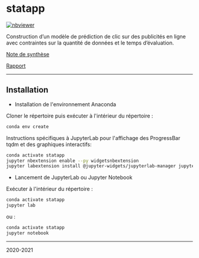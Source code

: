 # statapp

[![nbviewer](https://raw.githubusercontent.com/jupyter/design/master/logos/Badges/nbviewer_badge.svg)](https://nbviewer.jupyter.org/github/baptiste-pasquier/statapp/tree/master/)

Construction d’un modèle de prédiction de clic sur des publicités en ligne avec contraintes sur la quantité de données et le temps d’évaluation.

[Note de synthèse](Synthèse.pdf)

[Rapport](Rapport.pdf)

-----------------

## Installation

* Installation de l'environnement Anaconda

Cloner le répertoire puis exécuter à l'intérieur du répertoire : 
```bash
conda env create
```

Instructions spécifiques à JupyterLab pour l'affichage des ProgressBar tqdm et des graphiques interactifs:
```bash
conda activate statapp
jupyter nbextension enable --py widgetsnbextension
jupyter labextension install @jupyter-widgets/jupyterlab-manager jupyter-matplotlib
```

* Lancement de JupyterLab ou Jupyter Notebook

Exécuter à l'intérieur du répertoire : 
```bash
conda activate statapp
jupyter lab
```
ou : 
```bash
conda activate statapp
jupyter notebook
```

-----------------

2020-2021
